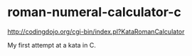 # roman-numeral-calculator-c

http://codingdojo.org/cgi-bin/index.pl?KataRomanCalculator

My first attempt at a kata in C.
